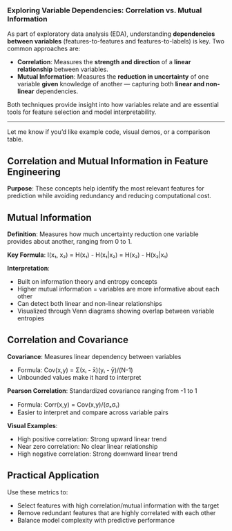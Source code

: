 ### **Exploring Variable Dependencies: Correlation vs. Mutual Information**

As part of exploratory data analysis (EDA), understanding **dependencies between variables** (features-to-features and features-to-labels) is key. Two common approaches are:

* **Correlation**: Measures the **strength and direction** of a **linear relationship** between variables.
* **Mutual Information**: Measures the **reduction in uncertainty** of one variable **given** knowledge of another — capturing both **linear and non-linear** dependencies.

Both techniques provide insight into how variables relate and are essential tools for feature selection and model interpretability.

---

Let me know if you’d like example code, visual demos, or a comparison table.


## Correlation and Mutual Information in Feature Engineering

**Purpose**: These concepts help identify the most relevant features for prediction while avoiding redundancy and reducing computational cost.

## Mutual Information

**Definition**: Measures how much uncertainty reduction one variable provides about another, ranging from 0 to 1.

**Key Formula**: 
I(x₁, x₂) = H(x₁) - H(x₁|x₂) = H(x₂) - H(x₂|x₁)

**Interpretation**: 
- Built on information theory and entropy concepts
- Higher mutual information = variables are more informative about each other
- Can detect both linear and non-linear relationships
- Visualized through Venn diagrams showing overlap between variable entropies

## Correlation and Covariance

**Covariance**: Measures linear dependency between variables
- Formula: Cov(x,y) = Σ(xᵢ - x̄)(yᵢ - ȳ)/(N-1)
- Unbounded values make it hard to interpret

**Pearson Correlation**: Standardized covariance ranging from -1 to 1
- Formula: Corr(x,y) = Cov(x,y)/(σₓσᵧ)
- Easier to interpret and compare across variable pairs

**Visual Examples**:
- High positive correlation: Strong upward linear trend
- Near zero correlation: No clear linear relationship  
- High negative correlation: Strong downward linear trend

## Practical Application

Use these metrics to:
- Select features with high correlation/mutual information with the target
- Remove redundant features that are highly correlated with each other
- Balance model complexity with predictive performance